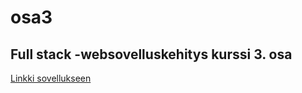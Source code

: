 # osa3
## Full stack -websovelluskehitys kurssi 3. osa
[Linkki sovellukseen](https://morning-hollows-61615.herokuapp.com)
